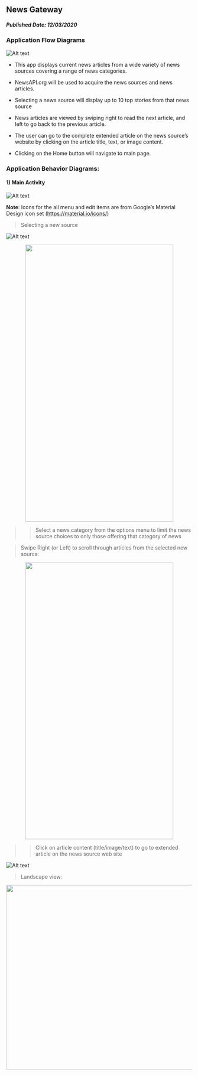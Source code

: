 ## News Gateway

##### Published Date: 12/03/2020

### Application Flow Diagrams

![Alt text](photo/application_architecture.png?raw=true "application-architecture")

* This app displays current news articles from a wide variety of news sources covering a range of news categories.

* NewsAPI.org will be used to acquire the news sources and news articles.

* Selecting a news source will display up to 10 top stories from that news source

* News articles are viewed by swiping right to read the next article, and left to go back to the previous article.

* The user can go to the complete extended article on the news source’s website by clicking on the article title, text, or image content.

* Clicking on the Home button will navigate to main page.

### Application Behavior Diagrams:

#### 1) Main Activity

![Alt text](photo/overview.png?raw=true "main-page")

__Note__: Icons for the all menu and edit items are from Google’s Material Design icon set (https://material.io/icons/)

> Selecting a new source

![Alt text](photo/new_source.png?raw=true "new-source")

<a href="photo/all_sources.png"><div align="center"><img src="photo/all_sources.png" height="750" width="400" ></div></a>

>> Select a news category from the options menu to limit the news source choices to only those offering that category of news

> Swipe Right (or Left) to scroll through articles from the selected new source:

<a href="photo/AP_news.png">
<div align="center"><img src="photo/AP_news.png" height="750" width="400" ></div>
</a>

>> Click on article content (title/image/text) to go to extended article on the news source web site

![Alt text](photo/open_source.png?raw=true "open-article")

> Landscape view:

<a href="photo/land_scape.png">
<div align="center"><img src="photo/land_scape.png" height="500" width="1100" ></div>
</a>
